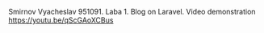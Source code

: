 Smirnov Vyacheslav 951091. Laba 1. Blog on Laravel. Video demonstration https://youtu.be/qScGAoXCBus